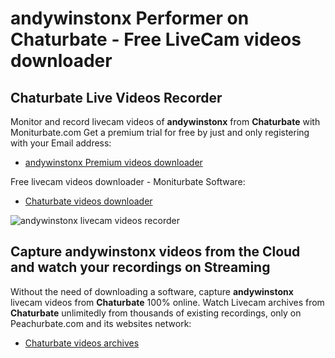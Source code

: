 # andywinstonx Performer on Chaturbate - Free LiveCam videos downloader

## Chaturbate Live Videos Recorder

Monitor and record livecam videos of **andywinstonx** from **Chaturbate** with Moniturbate.com
Get a premium trial for free by just and only registering with your Email address:
* [andywinstonx Premium videos downloader](https://moniturbate.com/request-demo-licence-key.html)

Free livecam videos downloader - Moniturbate Software:
* [Chaturbate videos downloader](https://moniturbate.com/moniturbate-download-software.html)

![andywinstonx livecam videos recorder](https://peachurnet.com/templates/moniturbate-software.png)


## Capture andywinstonx videos from the Cloud and watch your recordings on Streaming

Without the need of downloading a software, capture **andywinstonx** livecam videos from **Chaturbate** 100% online.
Watch Livecam archives from **Chaturbate** unlimitedly from thousands of existing recordings, only on Peachurbate.com and its websites network:
* [Chaturbate videos archives](https://peachurnet.com/)